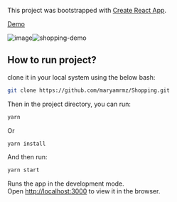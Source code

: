 This project was bootstrapped with [Create React App](https://github.com/facebook/create-react-app).

[Demo](https://shopping-ehac7sa6z-maryamrpour.vercel.app)

![image](https://user-images.githubusercontent.com/46193126/156735403-7fc1a3fc-f7e8-40f6-9564-292bbdfe80bc.png)![shopping-demo](https://user-images.githubusercontent.com/46193126/156917830-42002de4-f369-4300-a801-fc7e288d9498.gif)

## How to run project?

clone it in your local system using the below bash:

```bash
git clone https://github.com/maryamrmz/Shopping.git
```

Then in the project directory, you can run:

```bash
yarn 
```
Or
```bash
yarn install
```

And then run:

```bash
yarn start
```

Runs the app in the development mode.<br />
Open [http://localhost:3000](http://localhost:3000) to view it in the browser.
